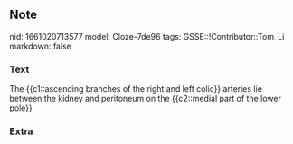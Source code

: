 ## Note
nid: 1661020713577
model: Cloze-7de96
tags: GSSE::!Contributor::Tom_Li
markdown: false

### Text
The {{c1::ascending branches of the right and left colic}} arteries lie between the kidney and peritoneum on the {{c2::medial part of the lower pole}}

### Extra

